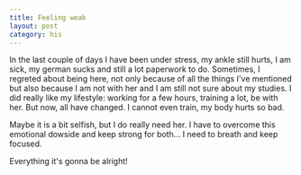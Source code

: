 ```yaml
---
title: Feeling weak
layout: post
category: his
---
```


In the last couple of days I have been under stress, my ankle still hurts, I am sick, my german sucks and still a lot paperwork to do. Sometimes, I regreted about being here, not only because of all the things I've mentioned but also because I am not with her and I am still not sure about my studies.
I did really like my lifestyle: working for a few hours, training a lot, be with her. But now, all have changed. I cannot even train, my body hurts so bad.

Maybe it is a bit selfish, but I do really need her. I have to overcome this emotional dowside and keep strong for both... I need to breath and keep focused.

Everything it's gonna be alright!
